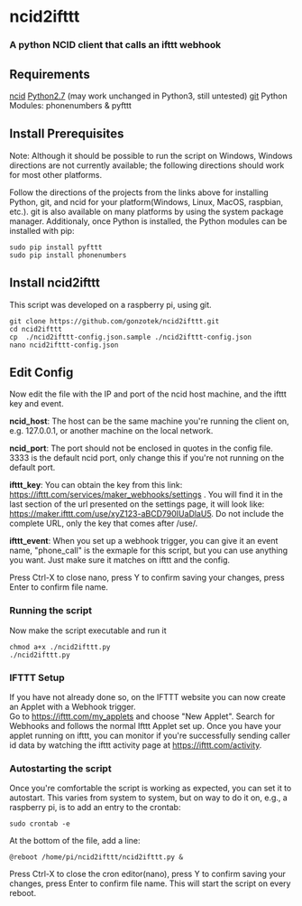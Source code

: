 # ncid2ifttt
### A python NCID client that calls an ifttt webhook

## Requirements
[ncid](http://ncid.sourceforge.net/) 
[Python2.7](https://www.python.org/) (may work unchanged in Python3, still untested)
[git](https://git-scm.com/)
Python Modules: phonenumbers & pyfttt

## Install Prerequisites 
Note: Although it should be possible to run the script on Windows, Windows directions are not currently available; the following directions should work for most other platforms.

Follow the directions of the projects from the links above for installing Python, git, and ncid for your platform(Windows, Linux, MacOS, raspbian, etc.).  git is also available on many platforms by using the system package manager.  Additionaly, once Python is installed, the Python modules can be installed with pip:
```shell
sudo pip install pyfttt
sudo pip install phonenumbers
```

## Install ncid2ifttt
This script was developed on a raspberry pi, using git.
```shell
git clone https://github.com/gonzotek/ncid2ifttt.git
cd ncid2ifttt
cp  ./ncid2ifttt-config.json.sample ./ncid2ifttt-config.json
nano ncid2ifttt-config.json
```

## Edit Config
Now edit the file with the IP and port of the ncid host machine, and the ifttt key and event. 

**ncid_host**: The host can be the same machine you're running the client on, e.g. 127.0.0.1, or another machine on the local network.

**ncid_port**: The port should not be enclosed in quotes in the config file. 3333 is the default ncid port, only change this if you're not running on the default port.

**ifttt_key**: You can obtain the key from this link: https://ifttt.com/services/maker_webhooks/settings .  You will find it in the last section of the url presented on the settings page, it will look like: https://maker.ifttt.com/use/xyZ123-aBCD790IUaDlaU5.  Do not include the complete URL, only the key that comes after /use/.

**ifttt_event**: When you set up a webhook trigger, you can give it an event name, "phone_call" is the exmaple for this script, but you can use anything you want.  Just make sure it matches on ifttt and the config.

Press Ctrl-X to close nano, press Y to confirm saving your changes, press Enter to confirm file name.

### Running the script
Now make the script executable and run it
```shell
chmod a+x ./ncid2ifttt.py
./ncid2ifttt.py
```
### IFTTT Setup
If you have not already done so, on the IFTTT website you can now create an Applet with a Webhook trigger.  
Go to https://ifttt.com/my_applets and choose "New Applet".  Search for Webhooks and follows the normal Ifttt Applet set up.
Once you have your applet running on ifttt, you can monitor if you're successfully sending caller id data by watching the ifttt activity page at https://ifttt.com/activity.  

### Autostarting the script
Once you're comfortable the script is working as expected, you can set it to autostart.  This varies from system to system, but on way to do it on, e.g., a raspberry pi, is to add an entry to the crontab:
```shell
sudo crontab -e
```
At the bottom of the file, add a line:
```
@reboot /home/pi/ncid2ifttt/ncid2ifttt.py &
```
Press Ctrl-X to close the cron editor(nano), press Y to confirm saving your changes, press Enter to confirm file name.
This will start the script on every reboot.
